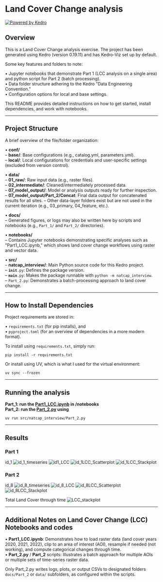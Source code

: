 # Land Cover Change analysis

[![Powered by Kedro](https://img.shields.io/badge/powered_by-kedro-ffc900?logo=kedro)](https://kedro.org)

## Overview
This is a Land Cover Change analysis exercise. The project has been generated using Kedro (version 0.19.11) and has Kedro-Viz set up by default.

Some key features and folders to note:

• Jupyter notebooks that demonstrate Part 1 (LCC analysis on a single area) and python script for Part 2 (batch processing).  
• Data folder structure adhering to the Kedro "Data Engineering Convention."  
• Configuration options for local and base settings.  

This README provides detailed instructions on how to get started, install dependencies, and work with notebooks.

---

## Project Structure

A brief overview of the file/folder organization:

• <strong>conf/</strong>  
  – <strong>base/</strong>: Base configurations (e.g., catalog.yml, parameters.yml).  
  – <strong>local/</strong>: Local configurations for credentials and user-specific settings (excluded from version control).  

• <strong>data/</strong>  
  – <strong>01_raw/</strong>: Raw input data (e.g., raster files).  
  – <strong>02_intermediate/</strong>: Cleaned/intermediately processed data.  
  – <strong>07_model_output/</strong>: Model or analysis outputs ready for further inspection.  
  – <strong>07_model_output/Part_2/Concat</strong>: Final data output for concatenated results for all sites.
  – Other data-layer folders exist but are not used in the current iteration (e.g., 03_primary, 04_feature, etc.).  

• <strong>docs/</strong>  
  – Generated figures, or logs may also be written here by scripts and notebooks (e.g., <code>Part_1/</code> and <code>Part_2/</code> directories).  

• <strong>notebooks/</strong>  
  – Contains Jupyter notebooks demonstrating specific analyses such as "Part1_LCC.ipynb," which shows land cover change workflows using raster and vector data.  

• <strong>src/</strong>  
  – <strong>natcap_interview/</strong>: Main Python source code for this Kedro project.  
    – <code>__init__.py</code>: Defines the package version.  
    – <code>__main__.py</code>: Makes the package runnable with <code>python -m natcap_interview</code>.  
    – <code>Part_2.py</code>: Demonstrates a batch-processing approach to land cover change.  

---

## How to Install Dependencies

Project requirements are stored in:

• <code>requirements.txt</code> (for pip installs), and  
• <code>pyproject.toml</code> (for an overview of dependencies in a more modern format).

To install using <code>requirements.txt</code>, simply run:

```
pip install -r requirements.txt
```

Or install using UV, which is what I used for the virtual environment:

```
uv sync --frozen
```

---

## Running the analysis
**Part_1: run the [Part1_LCC.ipynb](./notebooks/Part1_LCC.ipynb) in /notebooks**\
**Part_2: run the [Part_2.py](./src/natcap_interview/Part_2.py) using**

```
uv run src/natcap_interview/Part_2.py
```

---

## Results

### Part 1

id_1
![id_1_timeseries](./docs/Part_2/plots/id_1_timeseries.png)
![id1_LCC](./docs/Part_1/id1_LCC.png)
![id_1LCC_Scatterplot](./docs/Part_2/LCC_area_plots/id_1LCC_Scatterplot.png)
![id_1LCC_Stackplot](./docs/Part_2/LCC_area_plots/id_1LCC_Stackplot.png)

### Part 2

id_8
![id_8_timeseries](./docs/Part_2/plots/id_8_timeseries.png)
![id_8_LCC](./docs/Part_2/CD_plots/id_8_LCC.png)
![id_8LCC_Scatterplot](./docs/Part_2/LCC_area_plots/id_8LCC_Scatterplot.png)
![id_8LCC_Stackplot](./docs/Part_2/LCC_area_plots/id_8LCC_Stackplot.png)

Total Land Cover through time
![LCC_stackplot](./docs/Part_2/Concat/LCC_Stackplot.png)

---

## Additional Notes on Land Cover Change (LCC) Notebooks and codes

• <strong>Part1_LCC.ipynb</strong>: Demonstrates how to load raster data (land cover years 2020, 2021, 2022), clip to an area of interest (AOI), resample if needed (not working), and compute categorical changes through time.  
• <strong>Part_2.py</strong> / <strong>Part_2</strong> scripts: Illustrates a batch approach for multiple AOIs or multiple sets of time-series raster data.

Only Part_2.py writes logs, plots, or output CSVs to designated folders <code>docs/Part_2</code> or <code>data/</code> subfolders, as configured within the scripts.
